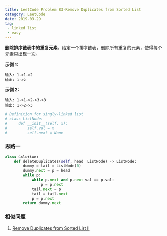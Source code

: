 ```yaml
---
title: LeetCode Problem 83-Remove Duplicates from Sorted List
category: LeetCode
date: 2019-03-29
tag:
 - linked list
 - easy
---
```


**删除排序链表中的重复元素**。给定一个排序链表，删除所有重复的元素，使得每个元素只出现一次。

<!-- more -->

**示例 1:**

```
输入: 1->1->2
输出: 1->2
```

**示例 2:**

```
输入: 1->1->2->3->3
输出: 1->2->3
```

```python
# Definition for singly-linked list.
# class ListNode:
#     def __init__(self, x):
#         self.val = x
#         self.next = None
```

### 思路一

```python
class Solution:
    def deleteDuplicates(self, head: ListNode) -> ListNode:
        dummy = tail = ListNode(0)
        dummy.next = p = head
        while p:
            while p.next and p.next.val == p.val:
                p = p.next
            tail.next = p
            tail = tail.next
            p = p.next
        return dummy.next
```

### 相似问题

1. [Remove Duplicates from Sorted List II](https://wendellgul.github.io/leetcode/2019/03/29/LeetCode-Problem-82-Remove-Duplicates-from-Sorted-List-II/)